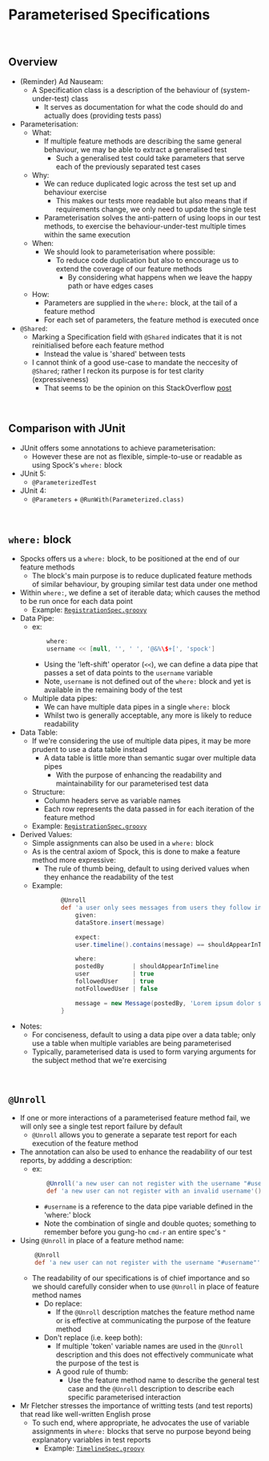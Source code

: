 # Parameterised Specifications

<br>

## Overview
* (Reminder) Ad Nauseam:
    * A Specification class is a description of the behaviour of (system-under-test) class
        * It serves as documentation for what the code should do and actually does (providing tests pass)
* Parameterisation:
    * What:
        * If multiple feature methods are describing the same general behaviour, we may be able to extract a generalised test
            * Such a generalised test could take parameters that serve each of the previously separated test cases
    * Why:
        * We can reduce duplicated logic across the test set up and behaviour exercise
            * This makes our tests more readable but also means that if requirements change, we only need to update the single test
        * Parameterisation solves the anti-pattern of using loops in our test methods, to exercise the behaviour-under-test multiple times within the same execution
    * When:
        * We should look to parameterisation where possible:
            * To reduce code duplication but also to encourage us to extend the coverage of our feature methods
                * By considering what happens when we leave the happy path or have edges cases
    * How:
        * Parameters are supplied in the `where:` block, at the tail of a feature method
        * For each set of parameters, the feature method is executed once
* `@Shared`:
    * Marking a Specification field with `@Shared` indicates that it is not reinitialised before each feature method
        * Instead the value is 'shared' between tests
    * I cannot think of a good use-case to mandate the neccesity of `@Shared`; rather I reckon its purpose is for test clarity (expressiveness)
        * That seems to be the opinion on this StackOverflow [post](https://stackoverflow.com/questions/35923714/when-spocks-shared-annotation-should-be-preferred-over-a-static-field)

<br>

## Comparison with JUnit
* JUnit offers some annotations to achieve parameterisation:
    * However these are not as flexible, simple-to-use or readable as using Spock's `where:` block
* JUnit 5:
    * `@ParameterizedTest`
* JUnit 4:
    * `@Parameters` + `@RunWith(Parameterized.class)`

<br>

## `where:` block
* Spocks offers us a `where:` block, to be positioned at the end of our feature methods
    * The block's main purpose is to reduce duplicated feature methods of similar behaviour, by grouping similar test data under one method
* Within `where:`, we define a set of iterable data; which causes the method to be run once for each data point
    * Example: [`RegistrationSpec.groovy`](../../projects/squawker/src/test/groovy/com/jrsmiffy/spock/squawker/registration/RegistrationSpec.groovy)
* Data Pipe:
    * ex: 
        ```groovy
            where: 
            username << [null, '', ' ', '@&%\$+[', 'spock']
        ```
        * Using the 'left-shift' operator (`<<`), we can define a data pipe that passes a set of data points to the `username` variable
        * Note, `username` is not defined out of the `where:` block and yet is available in the remaining body of the test
    * Multiple data pipes:
        * We can have multiple data pipes in a single `where:` block
        * Whilst two is generally acceptable, any more is likely to reduce readability
* Data Table:
    * If we're considering the use of multiple data pipes, it may be more prudent to use a data table instead
        * A data table is little more than semantic sugar over multiple data pipes
            * With the purpose of enhancing the readability and maintainability for our parameterised test data
    * Structure:
        * Column headers serve as variable names
        * Each row represents the data passed in for each iteration of the feature method
    * Example: [`RegistrationSpec.groovy`](../../projects/squawker/src/test/groovy/com/jrsmiffy/spock/squawker/registration/RegistrationSpec.groovy)
* Derived Values:
    * Simple assignments can also be used in a `where:` block
    * As is the central axiom of Spock, this is done to make a feature method more expressive:
        * The rule of thumb being, default to using derived values when they enhance the readability of the test
    * Example:
        ```groovy
                @Unroll
                def 'a user only sees messages from users they follow in their timeline'() {
                    given:
                    dataStore.insert(message)

                    expect:
                    user.timeline().contains(message) == shouldAppearInTimeline

                    where:
                    postedBy        | shouldAppearInTimeline
                    user            | true
                    followedUser    | true
                    notFollowedUser | false

                    message = new Message(postedBy, 'Lorem ipsum dolor sit amet') // Note :: use of a 'derived value'
                }
        ```
* Notes:
    * For conciseness, default to using a data pipe over a data table; only use a table when multiple variables are being parameterised
    * Typically, parameterised data is used to form varying arguments for the subject method that we're exercising

<br>

## `@Unroll`
* If one or more interactions of a parameterised feature method fail, we will only see a single test report failure by default
    * `@Unroll` allows you to generate a separate test report for each execution of the feature method
* The annotation can also be used to enhance the readability of our test reports, by addding a description:
    * ex: 
        ```groovy
            @Unroll('a new user can not register with the username "#username"')
            def 'a new user can not register with an invalid username'() { }
        ```
        * `#username` is a reference to the data pipe variable defined in the 'where:' block
        * Note the combination of single and double quotes; something to remember before you gung-ho `cmd-r` an entire spec's `"`
* Using `@Unroll` in place of a feature method name:
    ```groovy
        @Unroll
        def 'a new user can not register with the username "#username"'() { }
    ```
    * The readability of our specifications is of chief importance and so we should carefully consider when to use `@Unroll` in place of feature method names
        * Do replace:
            * If the `@Unroll` description matches the feature method name or is effective at communicating the purpose of the feature method
        * Don't replace (i.e. keep both):
            * If multiple 'token' variable names are used in the `@Unroll` description and this does not effectively communicate what the purpose of the test is
            * A good rule of thumb:
                * Use the feature method name to describe the general test case and the `@Unroll` description to describe each specific parameterised interaction
* Mr Fletcher stresses the importance of writting tests (and test reports) that read like well-written English prose
    * To such end, where appropriate, he advocates the use of variable assignments in `where:` blocks that serve no purpose beyond being explanatory variables in test reports
        * Example: [`TimelineSpec.groovy`](../../projects/squawker/src/test/groovy/com/jrsmiffy/spock/squawker/TimelineSpec.groovy)